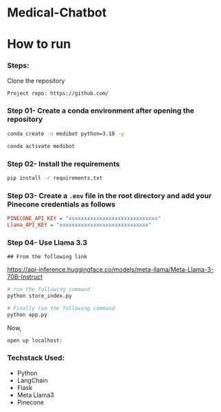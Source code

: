 # Medical-Chatbot

# How to run
### Steps:

Clone the repository 

```bash
Project repo: https://github.com/
```

### Step 01- Create a conda environment after opening the repository
```bash
conda create -n medibot python=3.10 -y
```

```bash
conda activate medibot
```

### Step 02- Install the requirements
```bash
pip install -r requirements.txt
```

### Step 03- Create a `.env` file in the root directory and add your Pinecone credentials as follows

```ini
PINECONE_API_KEY = "xxxxxxxxxxxxxxxxxxxxxxxxxxxxx"
Llama_API_KEY = "xxxxxxxxxxxxxxxxxxxxxxxxxxxxx"
```

### Step 04- Use Llama 3.3
    ## From the following link
https://api-inference.huggingface.co/models/meta-llama/Meta-Llama-3-70B-Instruct


```bash
# run the following command
python store_index.py
```

```bash
# Finally run the following command
python app.py
```

Now,
```bash
open up localhost:
```

### Techstack Used:

- Python
- LangChain
- Flask
- Meta Llama3
- Pinecone